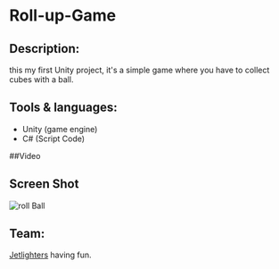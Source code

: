 # Roll-up-Game


## Description:

this my first Unity project, it's a simple game where you have to collect cubes with a ball.

## Tools & languages:
* Unity (game engine)
* C# (Script Code)

##Video

<?xml version="1.0" encoding="UTF-8" standalone="no" ?>
<mediaClip endTrimDuration="0" startTrimDuration="0" version="1">

  <files>
    <file id="2" path="Data\audio.wav"/>
    <file id="1" path="Data\output.1.avi"/>
  </files>

  <dataChunks>
    <fileChunk fileId="1">
      <range duration="3400" startTime="0"/>
      <audio fileId="2" startTime="0"/>
    </fileChunk>
  </dataChunks>

</mediaClip>

## Screen Shot
![roll Ball](https://user-images.githubusercontent.com/39698080/68084084-39516900-fe31-11e9-9684-fb6daaca8e50.png)

## Team:
[Jetlighters](https://github.com/JetLightStudio) having fun.
